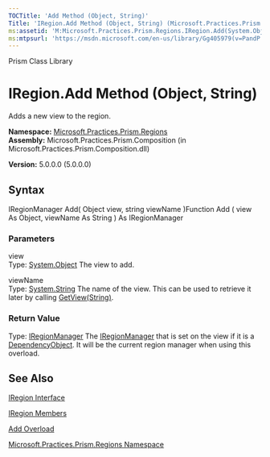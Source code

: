 ```yaml
---
TOCTitle: 'Add Method (Object, String)'
Title: 'IRegion.Add Method (Object, String) (Microsoft.Practices.Prism.Regions)'
ms:assetid: 'M:Microsoft.Practices.Prism.Regions.IRegion.Add(System.Object,System.String)'
ms:mtpsurl: 'https://msdn.microsoft.com/en-us/library/Gg405979(v=PandP.50)'
---
```


Prism Class Library

IRegion.Add Method (Object, String)
=======================================

Adds a new view to the region.

**Namespace:** [Microsoft.Practices.Prism.Regions](https://msdn.microsoft.com/n:microsoft.practices.prism.regions)
**Assembly:** Microsoft.Practices.Prism.Composition (in Microsoft.Practices.Prism.Composition.dll)

**Version:** 5.0.0.0 (5.0.0.0)

## Syntax


<span id="syntaxToggle"></span>IRegionManager Add( Object view, string viewName )Function Add ( view As Object, viewName As String ) As IRegionManager

### Parameters

view  
Type: [System.Object](http://msdn2.microsoft.com/en-us/library/e5kfa45b)
The view to add.

viewName  
Type: [System.String](http://msdn2.microsoft.com/en-us/library/s1wwdcbf)
The name of the view. This can be used to retrieve it later by calling [GetView(String)](https://msdn.microsoft.com/m:microsoft.practices.prism.regions.iregion.getview(system.string)).

### Return Value

Type: [IRegionManager](https://msdn.microsoft.com/t:microsoft.practices.prism.regions.iregionmanager)
The [IRegionManager](https://msdn.microsoft.com/t:microsoft.practices.prism.regions.iregionmanager) that is set on the view if it is a [DependencyObject](http://msdn2.microsoft.com/en-us/library/ms589309). It will be the current region manager when using this overload.

See Also
--------


[IRegion Interface](https://msdn.microsoft.com/t:microsoft.practices.prism.regions.iregion)

[IRegion Members](https://msdn.microsoft.com/allmembers.t:microsoft.practices.prism.regions.iregion)

[Add Overload](https://msdn.microsoft.com/overload:microsoft.practices.prism.regions.iregion.add)

[Microsoft.Practices.Prism.Regions Namespace](https://msdn.microsoft.com/n:microsoft.practices.prism.regions)
